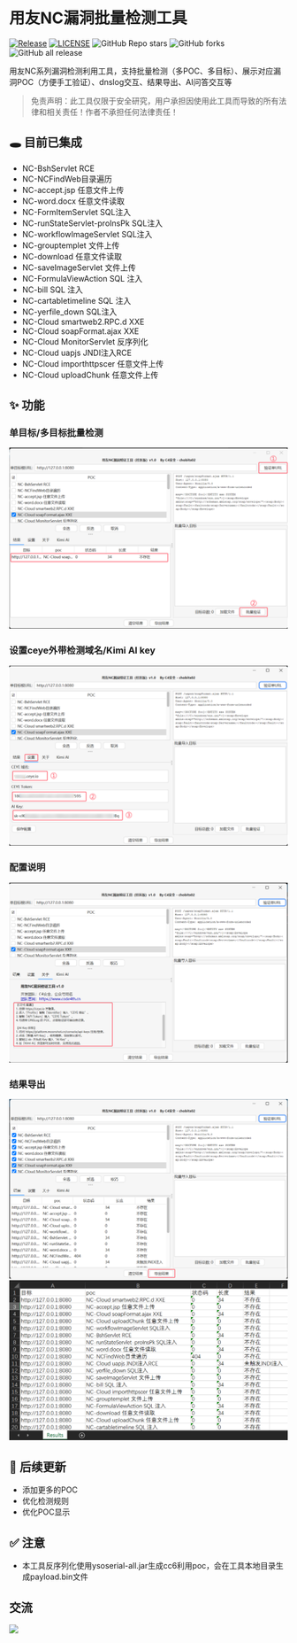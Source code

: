 # 用友NC漏洞批量检测工具

<a href="https://github.com/youki992/YonYouNCPocTool"><img alt="Release" src="https://img.shields.io/badge/YonYouNCPocTool-1.0-ff69b4"></a>
<a href="https://github.com/youki992/YonYouNCPocTool"><img alt="LICENSE" src="https://img.shields.io/badge/LICENSE-GPL-important"></a>
![GitHub Repo stars](https://img.shields.io/github/stars/youki992/YonYouNCPocTool?color=success)
![GitHub forks](https://img.shields.io/github/forks/youki992/YonYouNCPocTool)
![GitHub all release](https://img.shields.io/github/downloads/youki992/YonYouNCPocTool/total?color=blueviolet)  

用友NC系列漏洞检测利用工具，支持批量检测（多POC、多目标）、展示对应漏洞POC（方便手工验证）、dnslog交互、结果导出、AI问答交互等

> 免责声明：此工具仅限于安全研究，用户承担因使用此工具而导致的所有法律和相关责任！作者不承担任何法律责任！

## 🕳️ 目前已集成
* NC-BshServlet RCE
* NC-NCFindWeb目录遍历
* NC-accept.jsp 任意文件上传
* NC-word.docx 任意文件读取
* NC-FormItemServlet SQL注入
* NC-runStateServlet-proInsPk SQL注入
* NC-workflowImageServlet SQL注入
* NC-grouptemplet 文件上传
* NC-download 任意文件读取
* NC-saveImageServlet 文件上传
* NC-FormulaViewAction SQL 注入
* NC-bill SQL 注入
* NC-cartabletimeline SQL 注入
* NC-yerfile_down SQL注入
* NC-Cloud smartweb2.RPC.d XXE
* NC-Cloud soapFormat.ajax XXE
* NC-Cloud MonitorServlet 反序列化
* NC-Cloud uapjs JNDI注入RCE
* NC-Cloud importhttpscer 任意文件上传
* NC-Cloud uploadChunk 任意文件上传

## ✨ 功能
###  单目标/多目标批量检测
![](pics/44b2585d-351d-4f3f-a97f-99199b291ff9.png)

### 设置ceye外带检测域名/Kimi AI key
![](pics/ee482e5a-22c6-4a37-aa1b-3cf73ed494d6.png)

### 配置说明
![](pics/61036832-7e9d-40ea-9711-5b55e25e4c05.png)

### 结果导出
![](pics/3c83c514-e58d-4150-a864-18e8fc380b8a.png)
![](pics/7124049f-d464-496e-923c-bd5ff6fb4d26.png)

## 🎯 后续更新
* 添加更多的POC
* 优化检测规则
* 优化POC显示

## ✅ 注意
* 本工具反序列化使用ysoserial-all.jar生成cc6利用poc，会在工具本地目录生成payload.bin文件

## 交流
![](pics/gzh.png)
